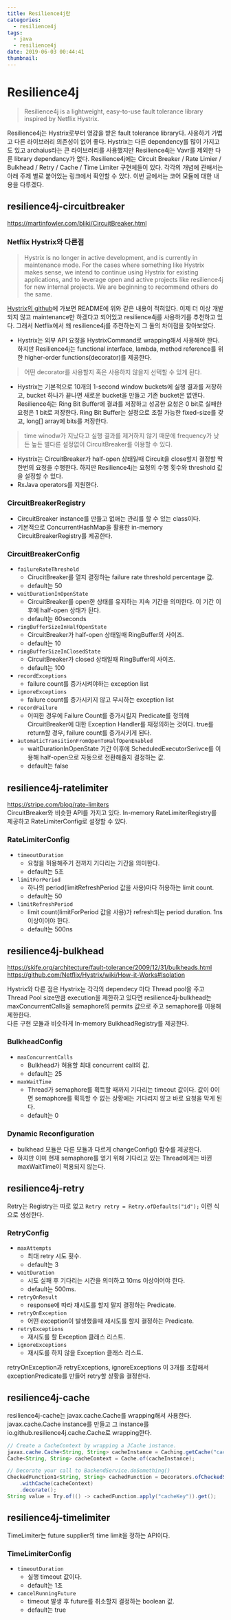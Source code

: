 ```yaml
---
title: Resilience4j란
categories:
  - resilience4j
tags:
  - java
  - resilience4j
date: 2019-06-03 00:44:41
thumbnail:
---
```


# Resilience4j

> Resilience4j is a lightweight, easy-to-use fault tolerance library inspired by Netflix Hystrix. 
 
Resilience4j는 Hystrix로부터 영감을 받은 fault tolerance library다. 사용하기 가볍고 다른 라이브러리 의존성이 없어 좋다. Hystrix는 다른 dependency를 많이 가지고도 있고 archaius라는 큰 라이브러리를 사용했지만 Resilience4j는 Vavr를 제외한 다른 library dependancy가 없다. 
Resilience4j에는 Circuit Breaker / Rate Limier / Bulkhead / Retry / Cache / Time Limiter 구현체들이 있다. 각각의 개념에 관해서는 아래 주제 별로 붙어있는 링크에서 확인할 수 있다. 이번 글에서는 코어 모듈에 대한 내용을 다루겠다.

## resilience4j-circuitbreaker
https://martinfowler.com/bliki/CircuitBreaker.html

### Netflix Hystrix와 다른점
> Hystrix is no longer in active development, and is currently in maintenance mode.
For the cases where something like Hystrix makes sense, we intend to continue using Hystrix for existing applications, and to leverage open and active projects like resilience4j for new internal projects. We are beginning to recommend others do the same.

[Hystrix의 github](https://github.com/Netflix/Hystrix)에 가보면 README에 위와 같은 내용이 적혀있다. 이제 더 이상 개발되지 않고 maintenance만 하겠다고 되어있고 resilience4j를 사용하기를 추천하고 있다. 그래서 Netflix에서 왜 resilience4j를 추천하는지 그 둘의 차이점을 찾아보았다. 
* Hystrix는 외부 API 요청을 HystrixCommand로 wrapping해서 사용해야 한다. 하지만 Resilience4j는 functional interface, lambda, method reference를 위한 higher-order functions(decorator)를 제공한다.   
> 어떤 decorator를 사용할지 혹은 사용하지 않을지 선택할 수 있게 된다.

* Hystrix는 기본적으로 10개의 1-second window buckets에 실행 결과를 저장하고, bucket 하나가 끝나면 새로운 bucket을 만들고 기존 bucket은 없앤다.  Resilience4j는 Ring Bit Buffer에 결과를 저장하고 성공한 요청은 0 bit로 실패한 요청은 1 bit로 저장한다. Ring Bit Buffer는 설정으로 조절 가능한 fixed-size를 갖고, long[] array에 bits를 저장한다.  
> time winodw가 지났다고 실행 결과를 제거하지 않기 때문에 frequency가 낮든 높든 별다른 설정없이 CircuitBreaker를 이용할 수 있다.

* Hystrix는 CircuitBreaker가 half-open 상태일때 Circuit을 close할지 결정할 딱 한번의 요청을 수행한다. 하지만 Resilience4j는 요청의 수행 횟수와 threshold 값을 설정할 수 있다.
* RxJava operators를 지원한다.

### CircuitBreakerRegistry
* CircuitBreaker instance를 만들고 없애는 관리를 할 수 있는 class이다.
* 기본적으로 ConcurrentHashMap을 활용한 in-memory CircuitBreakerRegistry를 제공한다.

### CircuitBreakerConfig
* `failureRateThreshold`
  * CirucitBreaker를 열지 결정하는 failure rate threshold percentage 값. 
  * default는 50
* `waitDurationInOpenState` 
  * CircuitBreaker를 open한 상태를 유지하는 지속 기간을 의미한다. 이 기간 이후에 half-open 상태가 된다. 
  * default는 60seconds
* `ringBufferSizeInHalfOpenState` 
  * CircuitBreaker가 half-open 상태일때 RingBuffer의 사이즈. 
  * default는 10
* `ringBufferSizeInClosedState`
  * CircuitBreaker가 closed 상태일때 RingBuffer의 사이즈.
  * default는 100
* `recordExceptions`
  * failure count를 증가시켜야하는 exception list
* `ignoreExceptions`
  * failure count를 증가시키지 않고 무시하는 exception list
* `recordFailure`
  * 어떠한 경우에 Failure Count를 증가시킬지 Predicate를 정의해 CircuitBreaker에 대한 Exception Handler를 재정의하는 것이다. true를 return할 경우, failure count를 증가시키게 된다.
* `automaticTransitionFromOpenToHalfOpenEnabled`
  * waitDurationInOpenState 기간 이후에 ScheduledExecutorSerivce를 이용해 half-open으로 자동으로 전환해줄지 결정하는 값. 
  * default는 false

## resilience4j-ratelimiter
https://stripe.com/blog/rate-limiters  
CircuitBreaker와 비슷한 API를 가지고 있다. In-memory RateLimiterRegistry를 제공하고 RateLimiterConfig로 설정할 수 있다.
### RateLimiterConfig
* `timeoutDuration` 
  * 요청을 허용해주기 전까지 기다리는 기간을 의미한다. 
  * default는 5초
* `limitForPeriod`
  * 하나의 period(limitRefreshPeriod 값을 사용)마다 허용하는 limit count. 
  * default는 50
* `limitRefreshPeriod` 
  * limit count(limitForPeriod 값을 사용)가 refresh되는 period duration. 1ns 이상이어야 한다.
  * default는 500ns

## resilience4j-bulkhead
https://skife.org/architecture/fault-tolerance/2009/12/31/bulkheads.html
https://github.com/Netflix/Hystrix/wiki/How-it-Works#Isolation

Hystrix와 다른 점은 Hystrix는 각각의 dependecy 마다 Thread pool을 주고 Thread Pool size만큼 execution을 제한하고 있다면 resilience4j-bulkhead는 maxConcurrentCalls을 semaphore의 permits 값으로 주고 semaphore를 이용해 제한한다.  
다른 구현 모듈과 비슷하게 In-memory BulkheadRegistry를 제공한다.
### BulkheadConfig
* `maxConcurrentCalls` 
  * Bulkhead가 허용할 최대 concurrent call의 값.
  * default는 25
* `maxWaitTime` 
  * Thread가 semaphore를 획득할 때까지 기다리는 timeout 값이다. 값이 0이면 semaphore를 획득할 수 없는 상황에는 기다리지 않고 바로 요청을 막게 된다. 
  * default는 0

### Dynamic Reconfiguration
* bulkhead 모듈은 다른 모듈과 다르게 changeConfig() 함수를 제공한다.
* 하지만 이미 현재 semaphore를 얻기 위해 기다리고 있는 Thread에게는 바뀐 maxWaitTime이 적용되지 않는다.

## resilience4j-retry
Retry는 Registry는 따로 없고 `Retry retry = Retry.ofDefaults("id");` 이런 식으로 생성한다.
### RetryConfig
* `maxAttempts`
  * 최대 retry 시도 횟수. 
  * default는 3
* `waitDuration` 
  * 시도 실패 후 기다리는 시간을 의미하고 10ms 이상이어야 한다. 
  * default는 500ms.
* `retryOnResult` 
  * response에 따라 재시도를 할지 말지 결정하는 Predicate.
* `retryOnException` 
  * 어떤 exception이 발생했을때 재시도를 할지 결정하는 Predicate.
* `retryExceptions` 
  * 재시도를 할 Exception 클래스 리스트.
* `ignoreExceptions` 
  * 재시도를 하지 않을 Exception 클래스 리스트.  

retryOnException과 retryExceptions, ignoreExceptions 이 3개를 조합해서 exceptionPredicate를 만들어 retry할 상황을 결정한다.

## resilience4j-cache
resilience4j-cache는 javax.cache.Cache를 wrapping해서 사용한다. javax.cache.Cache instance를 만들고 그 instance를 io.github.resilience4j.cache.Cache로 wrapping한다.
```java
// Create a CacheContext by wrapping a JCache instance.
javax.cache.Cache<String, String> cacheInstance = Caching.getCache("cacheName", String.class, String.class);
Cache<String, String> cacheContext = Cache.of(cacheInstance);

// Decorate your call to BackendService.doSomething()
CheckedFunction1<String, String> cachedFunction = Decorators.ofCheckedSupplier(() -> backendService.doSomething())
    .withCache(cacheContext)
    .decorate();
String value = Try.of(() -> cachedFunction.apply("cacheKey")).get();
```

## resilience4j-timelimiter
TimeLimiter는 future supplier의 time limit을 정하는 API이다.
### TimeLimiterConfig
* `timeoutDuration` 
  * 실행 timeout 값이다. 
  * default는 1초
* `cancelRunningFuture` 
  * timeout 발생 후 future를 취소할지 결정하는 boolean 값. 
  * default는 true
